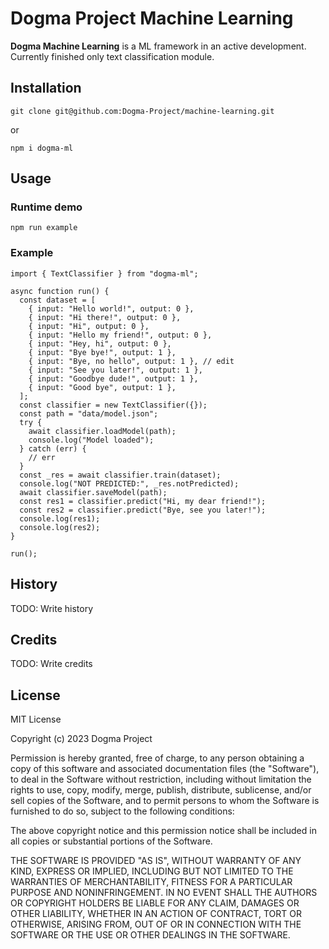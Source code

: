 # Dogma Project Machine Learning

**Dogma Machine Learning** is a ML framework in an active development. Currently finished only text classification module.

## Installation

```
git clone git@github.com:Dogma-Project/machine-learning.git
```

or

```
npm i dogma-ml
```

## Usage

### Runtime demo

```
npm run example
```

### Example

```
import { TextClassifier } from "dogma-ml";

async function run() {
  const dataset = [
    { input: "Hello world!", output: 0 },
    { input: "Hi there!", output: 0 },
    { input: "Hi", output: 0 },
    { input: "Hello my friend!", output: 0 },
    { input: "Hey, hi", output: 0 },
    { input: "Bye bye!", output: 1 },
    { input: "Bye, no hello", output: 1 }, // edit
    { input: "See you later!", output: 1 },
    { input: "Goodbye dude!", output: 1 },
    { input: "Good bye", output: 1 },
  ];
  const classifier = new TextClassifier({});
  const path = "data/model.json";
  try {
    await classifier.loadModel(path);
    console.log("Model loaded");
  } catch (err) {
    // err
  }
  const _res = await classifier.train(dataset);
  console.log("NOT PREDICTED:", _res.notPredicted);
  await classifier.saveModel(path);
  const res1 = classifier.predict("Hi, my dear friend!");
  const res2 = classifier.predict("Bye, see you later!");
  console.log(res1);
  console.log(res2);
}

run();
```

## History

TODO: Write history

## Credits

TODO: Write credits

## License

MIT License

Copyright (c) 2023 Dogma Project

Permission is hereby granted, free of charge, to any person obtaining a copy
of this software and associated documentation files (the "Software"), to deal
in the Software without restriction, including without limitation the rights
to use, copy, modify, merge, publish, distribute, sublicense, and/or sell
copies of the Software, and to permit persons to whom the Software is
furnished to do so, subject to the following conditions:

The above copyright notice and this permission notice shall be included in all
copies or substantial portions of the Software.

THE SOFTWARE IS PROVIDED "AS IS", WITHOUT WARRANTY OF ANY KIND, EXPRESS OR
IMPLIED, INCLUDING BUT NOT LIMITED TO THE WARRANTIES OF MERCHANTABILITY,
FITNESS FOR A PARTICULAR PURPOSE AND NONINFRINGEMENT. IN NO EVENT SHALL THE
AUTHORS OR COPYRIGHT HOLDERS BE LIABLE FOR ANY CLAIM, DAMAGES OR OTHER
LIABILITY, WHETHER IN AN ACTION OF CONTRACT, TORT OR OTHERWISE, ARISING FROM,
OUT OF OR IN CONNECTION WITH THE SOFTWARE OR THE USE OR OTHER DEALINGS IN THE
SOFTWARE.
